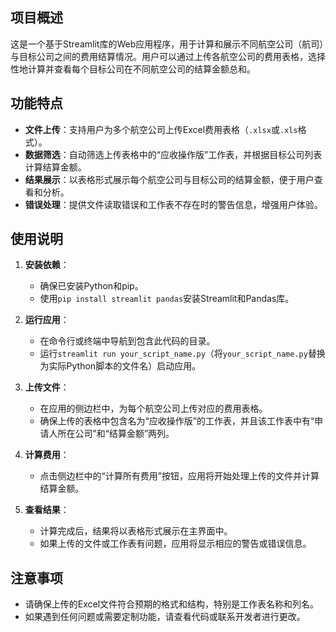 ## 项目概述
 
这是一个基于Streamlit库的Web应用程序，用于计算和展示不同航空公司（航司）与目标公司之间的费用结算情况。用户可以通过上传各航空公司的费用表格，选择性地计算并查看每个目标公司在不同航空公司的结算金额总和。
 
## 功能特点
 
- **文件上传**：支持用户为多个航空公司上传Excel费用表格（`.xlsx`或`.xls`格式）。
- **数据筛选**：自动筛选上传表格中的“应收操作版”工作表，并根据目标公司列表计算结算金额。
- **结果展示**：以表格形式展示每个航空公司与目标公司的结算金额，便于用户查看和分析。
- **错误处理**：提供文件读取错误和工作表不存在时的警告信息，增强用户体验。
 
## 使用说明
 
1. **安装依赖**：
   - 确保已安装Python和pip。
   - 使用`pip install streamlit pandas`安装Streamlit和Pandas库。
 
2. **运行应用**：
   - 在命令行或终端中导航到包含此代码的目录。
   - 运行`streamlit run your_script_name.py`（将`your_script_name.py`替换为实际Python脚本的文件名）启动应用。
 
3. **上传文件**：
   - 在应用的侧边栏中，为每个航空公司上传对应的费用表格。
   - 确保上传的表格中包含名为“应收操作版”的工作表，并且该工作表中有“申请人所在公司”和“结算金额”两列。
 
4. **计算费用**：
   - 点击侧边栏中的“计算所有费用”按钮，应用将开始处理上传的文件并计算结算金额。
 
5. **查看结果**：
   - 计算完成后，结果将以表格形式展示在主界面中。
   - 如果上传的文件或工作表有问题，应用将显示相应的警告或错误信息。
 
## 注意事项
 
- 请确保上传的Excel文件符合预期的格式和结构，特别是工作表名称和列名。
- 如果遇到任何问题或需要定制功能，请查看代码或联系开发者进行更改。
